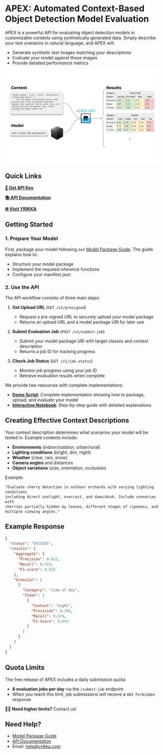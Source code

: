 # APEX: Automated Context-Based Object Detection Model Evaluation

APEX is a powerful API for evaluating object detection models in customizable contexts using synthetically generated data. Simply describe your test scenarios in natural language, and APEX will:

- Generate synthetic test images matching your descriptions
- Evaluate your model against these images
- Provide detailed performance metrics

![APEX Workflow](assets/example_use_case.png)

## Quick Links

**[🔑 Get API Key](https://apex.yrikka.com/login)**

**[📚 API Documentation](https://yrikka.github.io/apex-quickstart/)**

**[🌐 Visit YRIKKA](https://yrikka.com)**

## Getting Started

### 1. Prepare Your Model
First, package your model following our [Model Package Guide](docs/README.md). The guide explains how to:
- Structure your model package
- Implement the required inference functions
- Configure your manifest.json

### 2. Use the API

The API workflow consists of three main steps:

1. **Get Upload URL** (`GET /v1/presigned`)
   - Request a pre-signed URL to securely upload your model package
   - Returns an upload URL and a model package URI for later use

2. **Submit Evaluation Job** (`POST /v1/submit-job`)
   - Submit your model package URI with target classes and context description
   - Returns a job ID for tracking progress

3. **Check Job Status** (`GET /v1/job-status`)
   - Monitor job progress using your job ID
   - Retrieve evaluation results when complete

We provide two resources with complete implementations:

- **[Demo Script](demo.py)**: Complete implementation showing how to package, upload, and evaluate your model
- **[Interactive Notebook](notebooks/agtech_example.ipynb)**: Step-by-step guide with detailed explanations

## Creating Effective Context Descriptions

Your context description determines what scenarios your model will be tested in. Example contexts include:

- **Environments** (indoor/outdoor, urban/rural)
- **Lighting conditions** (bright, dim, night)
- **Weather** (clear, rain, snow)
- **Camera angles** and distances
- **Object variations** (size, orientation, occlusion)

Example:
```
"Evaluate cherry detection in outdoor orchards with varying lighting conditions 
including direct sunlight, overcast, and dawn/dusk. Include scenarios with 
cherries partially hidden by leaves, different stages of ripeness, and 
multiple viewing angles."
```

## Example Response

```json
{
  "status": "SUCCESS",
  "results": {
    "Aggregate": {
      "Precision": 0.812,
      "Recall": 0.519,
      "F1-score": 0.629
    },
    "Granular": [
      {
        "Category": "time of day",
        "Items": [
          {
            "Context": "night",
            "Precision": 0.786,
            "Recall": 0.574,
            "F1-Score": 0.644
          }
        ]
      }
    ]
  }
}
```

## Quota Limits

The free release of APEX includes a daily submission quota:
- **8 evaluation jobs per day** via the `/submit-job` endpoint
- When you reach this limit, job submissions will receive a `403 Forbidden` response

🙋‍♀️ **Need higher limits?** Contact us!

## Need Help?

- [Model Package Guide](docs/README.md)
- [API Documentation](https://yrikka.github.io/apex-quickstart/)
- Email: help@yrikka.com
